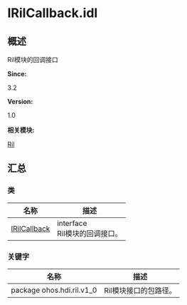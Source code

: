 # IRilCallback.idl


## 概述

Ril模块的回调接口

**Since:**

3.2

**Version:**

1.0

**相关模块:**

[Ril](_ril.md)


## 汇总


### 类

  | 名称 | 描述 | 
| -------- | -------- |
| [IRilCallback](interface_i_ril_callback.md) | interface<br/>Ril模块的回调接口。 | 


### 关键字

  | 名称 | 描述 | 
| -------- | -------- |
| package&nbsp;ohos.hdi.ril.v1_0 | Ril模块接口的包路径。 | 
